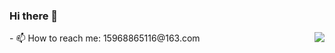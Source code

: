 ### Hi there 👋

<!--
**15968865116/15968865116** is a ✨ _special_ ✨ repository because its `README.md` (this file) appears on your GitHub profile.

Here are some ideas to get you started:

- 🔭 I’m currently working on ...
- 🌱 I’m currently learning ...
- 👯 I’m looking to collaborate on ...
- 🤔 I’m looking for help with ...
- 💬 Ask me about ...
- 📫 How to reach me: ...
- 😄 Pronouns: ...
- ⚡ Fun fact: ...
-->

<img align="right" src="https://github-readme-stats.vercel.app/api?username=15968865116&show_icons=true&icon_color=CE1D2D&text_color=718096&bg_color=ffffff&hide_title=true" />
- 📫 How to reach me: 15968865116@163.com
